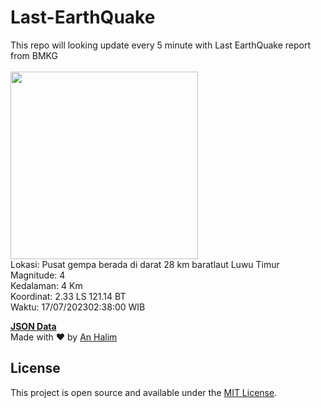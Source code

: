 # Last-EarthQuake
This repo will looking update every 5 minute with Last EarthQuake report from BMKG
<br>
<br>
<img src="https://static.bmkg.go.id/20230717023800.mmi.jpg" width="300"/>
<br>
Lokasi: Pusat gempa berada di darat 28 km baratlaut Luwu Timur <br>
Magnitude: 4 <br>
Kedalaman: 4 Km <br>
Koordinat: 2.33 LS 121.14 BT <br>
Waktu: 17/07/202302:38:00 WIB <br>

<a href="./data/data.json">**JSON Data**</a>
<br>
Made with ❤️ by <a href="https://github.com/an-halim">An Halim</a>
## License

This project is open source and available under the [MIT License](LICENSE).
